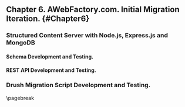 ## Chapter 6. AWebFactory.com. Initial Migration Iteration. {#Chapter6}

### Structured Content Server with Node.js, Express.js and MongoDB

#### Schema Development and Testing.

#### REST API Development and Testing.

### Drush Migration Script Development and Testing.

\pagebreak
